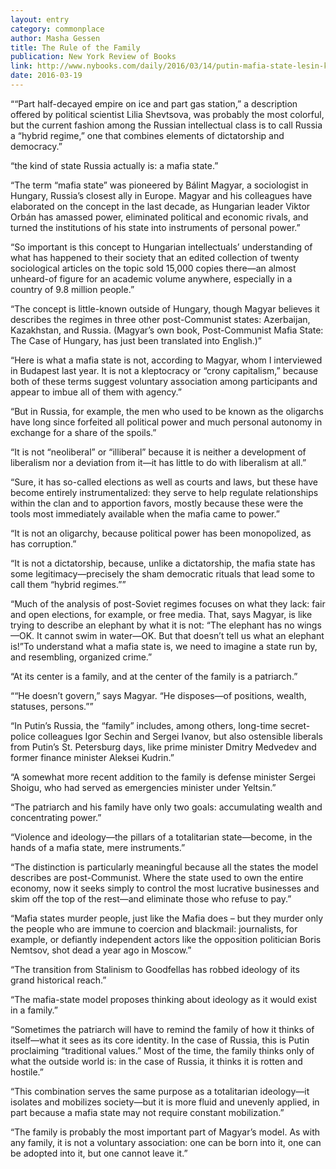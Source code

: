 ```yaml
---
layout: entry
category: commonplace
author: Masha Gessen
title: The Rule of the Family
publication: New York Review of Books
link: http://www.nybooks.com/daily/2016/03/14/putin-mafia-state-lesin-killing/
date: 2016-03-19
---
```


““Part half-decayed empire on ice and part gas station,” a description offered by political scientist Lilia Shevtsova, was probably the most colorful, but the current fashion among the Russian intellectual class is to call Russia a “hybrid regime,” one that combines elements of dictatorship and democracy.”

“the kind of state Russia actually is: a mafia state.”

“The term “mafia state” was pioneered by Bálint Magyar, a sociologist in Hungary, Russia’s closest ally in Europe. Magyar and his colleagues have elaborated on the concept in the last decade, as Hungarian leader Viktor Orbán has amassed power, eliminated political and economic rivals, and turned the institutions of his state into instruments of personal power.”

“So important is this concept to Hungarian intellectuals’ understanding of what has happened to their society that an edited collection of twenty sociological articles on the topic sold 15,000 copies there—an almost unheard-of figure for an academic volume anywhere, especially in a country of 9.8 million people.”

“The concept is little-known outside of Hungary, though Magyar believes it describes the regimes in three other post-Communist states: Azerbaijan, Kazakhstan, and Russia. (Magyar’s own book, Post-Communist Mafia State: The Case of Hungary, has just been translated into English.)”

“Here is what a mafia state is not, according to Magyar, whom I interviewed in Budapest last year. It is not a kleptocracy or “crony capitalism,” because both of these terms suggest voluntary association among participants and appear to imbue all of them with agency.”

“But in Russia, for example, the men who used to be known as the oligarchs have long since forfeited all political power and much personal autonomy in exchange for a share of the spoils.”

“It is not “neoliberal” or “illiberal” because it is neither a development of liberalism nor a deviation from it—it has little to do with liberalism at all.”

“Sure, it has so-called elections as well as courts and laws, but these have become entirely instrumentalized: they serve to help regulate relationships within the clan and to apportion favors, mostly because these were the tools most immediately available when the mafia came to power.”

“It is not an oligarchy, because political power has been monopolized, as has corruption.”

“It is not a dictatorship, because, unlike a dictatorship, the mafia state has some legitimacy—precisely the sham democratic rituals that lead some to call them “hybrid regimes.””

“Much of the analysis of post-Soviet regimes focuses on what they lack: fair and open elections, for example, or free media. That, says Magyar, is like trying to describe an elephant by what it is not: “The elephant has no wings—OK. It cannot swim in water—OK. But that doesn’t tell us what an elephant is!”To understand what a mafia state is, we need to imagine a state run by, and resembling, organized crime.”

“At its center is a family, and at the center of the family is a patriarch.”

““He doesn’t govern,” says Magyar. “He disposes—of positions, wealth, statuses, persons.””

“In Putin’s Russia, the “family” includes, among others, long-time secret-police colleagues Igor Sechin and Sergei Ivanov, but also ostensible liberals from Putin’s St. Petersburg days, like prime minister Dmitry Medvedev and former finance minister Aleksei Kudrin.”

“A somewhat more recent addition to the family is defense minister Sergei Shoigu, who had served as emergencies minister under Yeltsin.”

“The patriarch and his family have only two goals: accumulating wealth and concentrating power.”

“Violence and ideology—the pillars of a totalitarian state—become, in the hands of a mafia state, mere instruments.”

“The distinction is particularly meaningful because all the states the model describes are post-Communist. Where the state used to own the entire economy, now it seeks simply to control the most lucrative businesses and skim off the top of the rest—and eliminate those who refuse to pay.”

“Mafia states murder people, just like the Mafia does – but they murder only the people who are immune to coercion and blackmail: journalists, for example, or defiantly independent actors like the opposition politician Boris Nemtsov, shot dead a year ago in Moscow.”

“The transition from Stalinism to Goodfellas has robbed ideology of its grand historical reach.”

“The mafia-state model proposes thinking about ideology as it would exist in a family.”

“Sometimes the patriarch will have to remind the family of how it thinks of itself—what it sees as its core identity. In the case of Russia, this is Putin proclaiming “traditional values.” Most of the time, the family thinks only of what the outside world is: in the case of Russia, it thinks it is rotten and hostile.”

“This combination serves the same purpose as a totalitarian ideology—it isolates and mobilizes society—but it is more fluid and unevenly applied, in part because a mafia state may not require constant mobilization.”

“The family is probably the most important part of Magyar’s model. As with any family, it is not a voluntary association: one can be born into it, one can be adopted into it, but one cannot leave it.”
